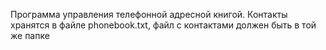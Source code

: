 Программа управления телефонной адресной книгой.
Контакты хранятся в файле phonebook.txt, файл с контактами должен быть в той же папке

